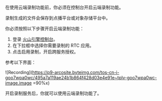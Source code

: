 在使用云端录制功能前，你必须在控制台开启云端录制功能。

录制生成的文件会保存到点播平台或对象存储平台中。

你必须按照以下步骤开启云端录制功能：
1. 登录 [火山引擎控制台](https://console.volcengine.com/rtc/cloudRTC)。
2. 在下拉框中选择你需要录制的 RTC 应用。
3. 点击启用录制，开启跨服务授权。
    
参考以下界面：

![Recording](https://p9-arcosite.byteimg.com/tos-cn-i-goo7wpa0wc/495a7a119ae24b1b864f428d03e4e91e~tplv-goo7wpa0wc-image.image =90%x)

开启录制服务后，你就可以使用云端录制功能了。